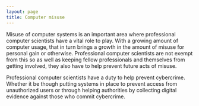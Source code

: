 ```yaml
---
layout: page
title: Computer misuse
---
```


Misuse of computer systems is an important area where professional computer scientists have a vital role to play. With a growing amount of computer usage, that in turn brings a growth in the amount of misuse for personal gain or otherwise. Professional computer scientists are not exempt from this so as well as keeping fellow professionals and themselves from getting involved, they also have to help prevent future acts of misuse.

Professional computer scientists have a duty to help prevent cybercrime. Whether it be though  putting systems in place to prevent access from unauthorized users or through helping authorities  by collecting digital evidence against those who commit cybercrime.

